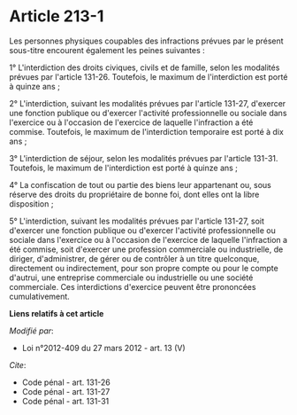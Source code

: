 # Article 213-1

Les personnes physiques coupables des infractions prévues par le présent sous-titre encourent également les peines
suivantes : 

1° L'interdiction des droits civiques, civils et de famille, selon les modalités prévues par l'article 131-26. Toutefois, le
maximum de l'interdiction est porté à quinze ans ; 

2° L'interdiction, suivant les modalités prévues par l'article 131-27, d'exercer une fonction publique ou d'exercer
l'activité professionnelle ou sociale dans l'exercice ou à l'occasion de l'exercice de laquelle l'infraction a été commise.
Toutefois, le maximum de l'interdiction temporaire est porté à dix ans ; 

3° L'interdiction de séjour, selon les modalités prévues par l'article 131-31. Toutefois, le maximum de l'interdiction est
porté à quinze ans ; 

4° La confiscation de tout ou partie  des biens leur appartenant ou, sous réserve des droits du propriétaire de bonne foi,
dont elles ont la libre disposition ; 

5° L'interdiction, suivant les modalités prévues par l'article 131-27, soit d'exercer une fonction publique ou d'exercer
l'activité professionnelle ou sociale dans l'exercice ou à l'occasion de l'exercice de laquelle l'infraction a été commise,
soit d'exercer une profession commerciale ou industrielle, de diriger, d'administrer, de gérer ou de contrôler à un titre
quelconque, directement ou indirectement, pour son propre compte ou pour le compte d'autrui, une entreprise commerciale ou
industrielle ou une société commerciale. Ces interdictions d'exercice peuvent être prononcées cumulativement.

**Liens relatifs à cet article**

_Modifié par_:

  - Loi n°2012-409 du 27 mars 2012 - art. 13 (V)

_Cite_:

  - Code pénal - art. 131-26
  - Code pénal - art. 131-27
  - Code pénal - art. 131-31
